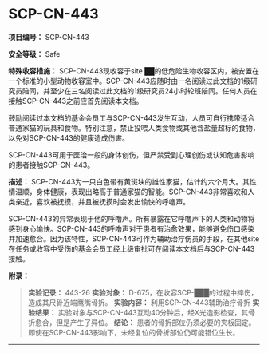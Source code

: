 # SCP-CN-443


**项目编号：** SCP-CN-443

**安全等级：** Safe

**特殊收容措施：** SCP-CN-443现收容于site ██的低危险生物收容区内，被安置在一个标准的小型动物收容室中。SCP-CN-443应随时由一名阅读过此文档的1级研究员陪同，并至少在三名阅读过此文档的1级研究员24小时轮班陪同。任何人员在接触SCP-CN-443之前应首先阅读本文档。

鼓励阅读过本文档的基金会员工与SCP-CN-443发生互动，人员可自行携带适合普通家猫的玩具和食物。特别注意，禁止投喂人类食物或其他含盐量超标的食物，以免对SCP-CN-443的健康造成伤害。

SCP-CN-443可用于医治一般的身体创伤，但严禁受到心理创伤或认知危害影响的患者接触SCP-CN-443。

**描述：** SCP-CN-443为一只白色带有黄斑块的雄性家猫，估计约六个月大。其性情温顺，身体健康，表现出略高于普通家猫的智能。SCP-CN-443非常喜欢和人类亲近，喜欢被抚摸，并且被抚摸时会发出愉快的呼噜声。

SCP-CN-443的异常表现于他的呼噜声。所有暴露在它呼噜声下的人类和动物将感到身心愉快。SCP-CN-443的呼噜声对于患者有治愈效果，能够避免伤口感染并加速愈合。因为该特性，SCP-CN-443可作为辅助治疗伤员的手段，在其他site在任务或收容中受伤的基金会员工经上级审批可在阅读本文档后与SCP-CN-443接触。

**附录：** 


> **实验记录：** 443-26
**实验对象：** D-675，在收容SCP-███的过程中摔伤，造成其尺骨近端鹰嘴骨折。
**实验内容：** 利用SCP-CN-443辅助治疗骨折
**实验结果：** 实验对象与SCP-CN-443互动40分钟后，经X光造影检查，其骨折愈合，但是产生了异位。
**结论：** 患者的骨折部位仍须必要的夹板固定。即使在SCP-CN-443影响下，未经复位的骨折部位仍可能错位生长。
> 


---




